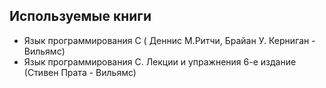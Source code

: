 ## Используемые книги
- Язык программирования C ( Деннис М.Ритчи, Брайан У. Керниган  - Вильямс)
- Язык программирования C. Лекции и упражнения 6-е издание (Стивен Прата - Вильямс)
